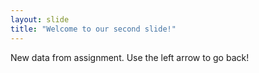 ```yaml
---
layout: slide
title: "Welcome to our second slide!"
---
```

New data from assignment.
Use the left arrow to go back!
